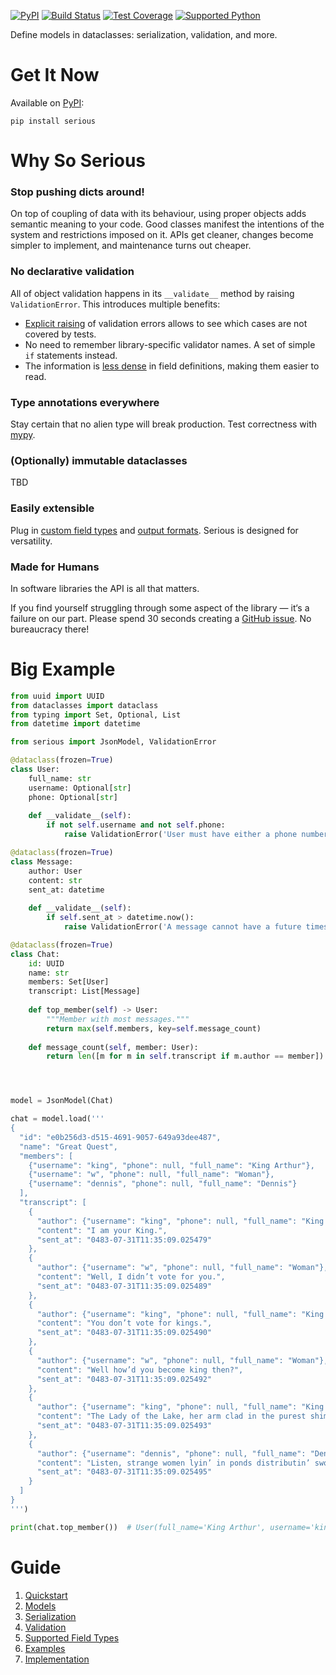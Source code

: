 [![PyPI](https://img.shields.io/pypi/v/serious)](https://pypi.org/project/serious/)
[![Build Status](https://img.shields.io/azure-devops/build/misha-drachuk/serious/2)](https://dev.azure.com/misha-drachuk/serious/_build/latest?definitionId=1&branchName=master)
[![Test Coverage](https://img.shields.io/coveralls/github/mdrachuk/serious/master)](https://coveralls.io/github/mdrachuk/serious)
[![Supported Python](https://img.shields.io/pypi/pyversions/serious)](https://pypi.org/project/serious/)

Define models in dataclasses: serialization, validation, and more.


# Get It Now
Available on [PyPI][pypi]:

```shell
pip install serious
```

# Why So Serious
### Stop pushing dicts around!
On top of coupling of data with its behaviour, using proper objects adds semantic meaning to your code.
Good classes manifest the intentions of the system and restrictions imposed on it.
APIs get cleaner, changes become simpler to implement, and maintenance turns out cheaper.

### No declarative validation
All of object validation happens in its `__validate__` method by raising `ValidationError`.
This introduces multiple benefits:

- [Explicit raising][zen] of validation errors allows to see which cases are not covered by tests.
- No need to remember library-specific validator names. A set of simple `if` statements instead.
- The information is [less dense][zen] in field definitions, making them easier to read.

### Type annotations everywhere
Stay certain that no alien type will break production. Test correctness with [mypy][mypy]. 

### (Optionally) immutable dataclasses
TBD

### Easily extensible
Plug in [custom field types][custom-serializers] and [output formats][custom-model]. 
Serious is designed for versatility.

### Made for Humans
In software libraries the API is all that matters. 

If you find yourself struggling through some aspect of the library — it‘s a failure on our part. 
Please spend 30 seconds creating a [GitHub issue][issues]. No bureaucracy there! 

# Big Example

```python
from uuid import UUID
from dataclasses import dataclass
from typing import Set, Optional, List
from datetime import datetime

from serious import JsonModel, ValidationError

@dataclass(frozen=True)
class User:
    full_name: str
    username: Optional[str]
    phone: Optional[str]
    
    def __validate__(self):
        if not self.username and not self.phone:
            raise ValidationError('User must have either a phone number or a username.')

@dataclass(frozen=True)
class Message:
    author: User
    content: str
    sent_at: datetime
    
    def __validate__(self):
        if self.sent_at > datetime.now():
            raise ValidationError('A message cannot have a future timestamp.')

@dataclass(frozen=True)
class Chat:
    id: UUID
    name: str
    members: Set[User]
    transcript: List[Message]
    
    def top_member(self) -> User:
        """Member with most messages."""
        return max(self.members, key=self.message_count)
    
    def message_count(self, member: User):
        return len([m for m in self.transcript if m.author == member])




model = JsonModel(Chat)

chat = model.load('''
{
  "id": "e0b256d3-d515-4691-9057-649a93dee487",
  "name": "Great Quest",
  "members": [
    {"username": "king", "phone": null, "full_name": "King Arthur"},
    {"username": "w", "phone": null, "full_name": "Woman"},
    {"username": "dennis", "phone": null, "full_name": "Dennis"}
  ],
  "transcript": [
    {
      "author": {"username": "king", "phone": null, "full_name": "King Arthur"},
      "content": "I am your King.",
      "sent_at": "0483-07-31T11:35:09.025479"
    },
    {
      "author": {"username": "w", "phone": null, "full_name": "Woman"},
      "content": "Well, I didn’t vote for you.",
      "sent_at": "0483-07-31T11:35:09.025489"
    },
    {
      "author": {"username": "king", "phone": null, "full_name": "King Arthur"},
      "content": "You don’t vote for kings.",
      "sent_at": "0483-07-31T11:35:09.025490"
    },
    {
      "author": {"username": "w", "phone": null, "full_name": "Woman"},
      "content": "Well how’d you become king then?",
      "sent_at": "0483-07-31T11:35:09.025492"
    },
    {
      "author": {"username": "king", "phone": null, "full_name": "King Arthur"},
      "content": "The Lady of the Lake, her arm clad in the purest shimmering samite held aloft Excalibur from the bosom of the water, signifying by divine providence that I, Arthur, was to carry Excalibur. THAT is why I am your king.",
      "sent_at": "0483-07-31T11:35:09.025493"
    },
    {
      "author": {"username": "dennis", "phone": null, "full_name": "Dennis"},
      "content": "Listen, strange women lyin’ in ponds distributin’ swords is no basis for a system of government. Supreme executive power derives from a mandate from the masses, not from some farcical aquatic ceremony.",
      "sent_at": "0483-07-31T11:35:09.025495"
    }
  ]
}
''')

print(chat.top_member())  # User(full_name='King Arthur', username='king', phone=None)  
```


# Guide
1. [Quickstart][quickstart]
2. [Models][models]
3. [Serialization][serialization]
4. [Validation][validation]
5. [Supported Field Types][types]
6. [Examples][examples]
7. [Implementation][implementation]

[pypi]: https://pypi.org/project/serious/
[mypy]: http://www.mypy-lang.org
[issues]: https://github.com/mdrachuk/serious/issues
[custom-serializers]: serialization.md#custom-field-serializers
[custom-model]: models.md#custom-model
[quickstart]: quickstart.md
[models]: models.md
[serialization]: serialization.md
[validation]: validation.md
[types]: types.md
[examples]: examples.md
[implementation]: implementation.md
[zen]: zen.md (PEP20)